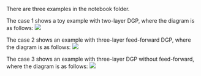 There are three examples in the notebook folder.

The case 1 shows a toy example with two-layer DGP, where the diagram is as follows:
![](https://github.com/yuhaoliu94/Online-DGP/blob/main/notebook/README/case1.png?raw=true)

The case 2 shows an example with three-layer feed-forward DGP, where the diagram is as follows:
![](https://github.com/yuhaoliu94/Online-DGP/blob/main/notebook/README/case2.png?raw=true)

The case 3 shows an example with three-layer DGP without feed-forward, where the diagram is as follows:
![](https://github.com/yuhaoliu94/Online-DGP/blob/main/notebook/README/case3.png?raw=true)
